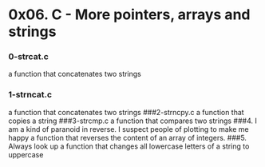 # 0x06. C - More pointers, arrays and strings

### 0-strcat.c
a function that concatenates two strings
### 1-strncat.c
a function that concatenates two strings
###2-strncpy.c
a function that copies a string
###3-strcmp.c
a function that compares two strings
###4. I am a kind of paranoid in reverse. I suspect people of plotting to make me happy
a function that reverses the content of an array of integers.
###5. Always look up
a function that changes all lowercase letters of a string to uppercase
